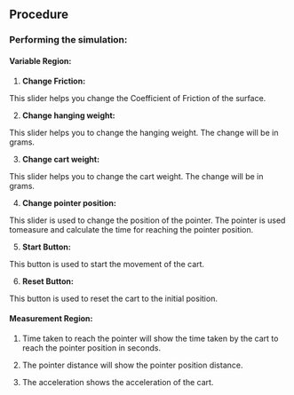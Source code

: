 ## Procedure


### Performing the simulation:
 

#### Variable Region:
1. **Change Friction:**

This slider helps you change the Coefficient of Friction of the surface.

2. **Change hanging weight:**

This slider helps you to change the hanging weight. The change will be in grams.

3. **Change cart weight:**

This slider helps you to change the cart weight. The change will be in grams.

4. **Change pointer position:**

This slider is used to change the position of the pointer. The pointer is used tomeasure and calculate the time for reaching the pointer position.

5. **Start Button:**

This button is used to start the movement of the cart.

6. **Reset Button:**

This button is used to reset the cart to the initial position.

 

#### Measurement Region:
 

1. Time taken to reach the pointer will show the time taken by the cart to reach the pointer position in seconds.

2. The pointer distance will show the pointer position distance.

3. The acceleration shows the acceleration of the cart.
